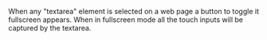 When any "textarea" element is selected on a web page a button to toggle it fullscreen appears. When in fullscreen mode all the touch inputs will be captured by the textarea.
